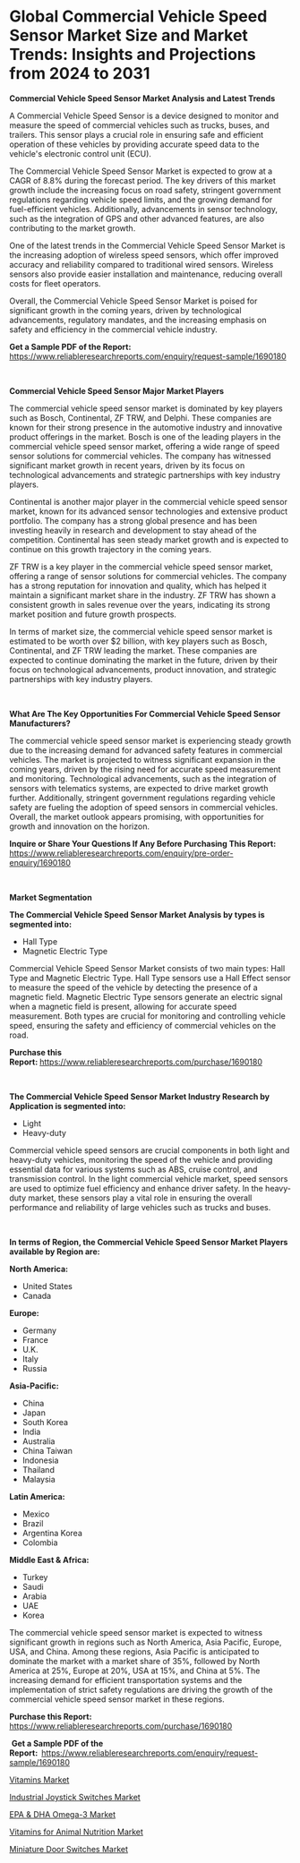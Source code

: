 <p><h1>Global Commercial Vehicle Speed Sensor Market Size and Market Trends: Insights and Projections from 2024 to 2031</h1></p><p><strong>Commercial Vehicle Speed Sensor Market Analysis and Latest Trends</strong></p>
<p><p>A Commercial Vehicle Speed Sensor is a device designed to monitor and measure the speed of commercial vehicles such as trucks, buses, and trailers. This sensor plays a crucial role in ensuring safe and efficient operation of these vehicles by providing accurate speed data to the vehicle's electronic control unit (ECU).</p><p>The Commercial Vehicle Speed Sensor Market is expected to grow at a CAGR of 8.8% during the forecast period. The key drivers of this market growth include the increasing focus on road safety, stringent government regulations regarding vehicle speed limits, and the growing demand for fuel-efficient vehicles. Additionally, advancements in sensor technology, such as the integration of GPS and other advanced features, are also contributing to the market growth.</p><p>One of the latest trends in the Commercial Vehicle Speed Sensor Market is the increasing adoption of wireless speed sensors, which offer improved accuracy and reliability compared to traditional wired sensors. Wireless sensors also provide easier installation and maintenance, reducing overall costs for fleet operators.</p><p>Overall, the Commercial Vehicle Speed Sensor Market is poised for significant growth in the coming years, driven by technological advancements, regulatory mandates, and the increasing emphasis on safety and efficiency in the commercial vehicle industry.</p></p>
<p><strong>Get a Sample PDF of the Report:&nbsp;</strong> <a href="https://www.reliableresearchreports.com/enquiry/request-sample/1690180">https://www.reliableresearchreports.com/enquiry/request-sample/1690180</a></p>
<p>&nbsp;</p>
<p><strong>Commercial Vehicle Speed Sensor Major Market Players</strong></p>
<p><p>The commercial vehicle speed sensor market is dominated by key players such as Bosch, Continental, ZF TRW, and Delphi. These companies are known for their strong presence in the automotive industry and innovative product offerings in the market. Bosch is one of the leading players in the commercial vehicle speed sensor market, offering a wide range of speed sensor solutions for commercial vehicles. The company has witnessed significant market growth in recent years, driven by its focus on technological advancements and strategic partnerships with key industry players.</p><p>Continental is another major player in the commercial vehicle speed sensor market, known for its advanced sensor technologies and extensive product portfolio. The company has a strong global presence and has been investing heavily in research and development to stay ahead of the competition. Continental has seen steady market growth and is expected to continue on this growth trajectory in the coming years.</p><p>ZF TRW is a key player in the commercial vehicle speed sensor market, offering a range of sensor solutions for commercial vehicles. The company has a strong reputation for innovation and quality, which has helped it maintain a significant market share in the industry. ZF TRW has shown a consistent growth in sales revenue over the years, indicating its strong market position and future growth prospects.</p><p>In terms of market size, the commercial vehicle speed sensor market is estimated to be worth over $2 billion, with key players such as Bosch, Continental, and ZF TRW leading the market. These companies are expected to continue dominating the market in the future, driven by their focus on technological advancements, product innovation, and strategic partnerships with key industry players.</p></p>
<p>&nbsp;</p>
<p><strong>What Are The Key Opportunities For Commercial Vehicle Speed Sensor Manufacturers?</strong></p>
<p><p>The commercial vehicle speed sensor market is experiencing steady growth due to the increasing demand for advanced safety features in commercial vehicles. The market is projected to witness significant expansion in the coming years, driven by the rising need for accurate speed measurement and monitoring. Technological advancements, such as the integration of sensors with telematics systems, are expected to drive market growth further. Additionally, stringent government regulations regarding vehicle safety are fueling the adoption of speed sensors in commercial vehicles. Overall, the market outlook appears promising, with opportunities for growth and innovation on the horizon.</p></p>
<p><strong>Inquire or Share Your Questions If Any Before Purchasing This Report:</strong> <a href="https://www.reliableresearchreports.com/enquiry/pre-order-enquiry/1690180">https://www.reliableresearchreports.com/enquiry/pre-order-enquiry/1690180</a></p>
<p>&nbsp;</p>
<p><strong>Market Segmentation</strong></p>
<p><strong>The Commercial Vehicle Speed Sensor Market Analysis by types is segmented into:</strong></p>
<p><ul><li>Hall Type</li><li>Magnetic Electric Type</li></ul></p>
<p><p>Commercial Vehicle Speed Sensor Market consists of two main types: Hall Type and Magnetic Electric Type. Hall Type sensors use a Hall Effect sensor to measure the speed of the vehicle by detecting the presence of a magnetic field. Magnetic Electric Type sensors generate an electric signal when a magnetic field is present, allowing for accurate speed measurement. Both types are crucial for monitoring and controlling vehicle speed, ensuring the safety and efficiency of commercial vehicles on the road.</p></p>
<p><strong>Purchase this Report:&nbsp;</strong><a href="https://www.reliableresearchreports.com/purchase/1690180">https://www.reliableresearchreports.com/purchase/1690180</a></p>
<p>&nbsp;</p>
<p><strong>The Commercial Vehicle Speed Sensor Market Industry Research by Application is segmented into:</strong></p>
<p><ul><li>Light</li><li>Heavy-duty</li></ul></p>
<p><p>Commercial vehicle speed sensors are crucial components in both light and heavy-duty vehicles, monitoring the speed of the vehicle and providing essential data for various systems such as ABS, cruise control, and transmission control. In the light commercial vehicle market, speed sensors are used to optimize fuel efficiency and enhance driver safety. In the heavy-duty market, these sensors play a vital role in ensuring the overall performance and reliability of large vehicles such as trucks and buses.</p></p>
<p>&nbsp;</p>
<p><strong>In terms of Region, the Commercial Vehicle Speed Sensor Market Players available by Region are:</strong></p>
<p>
    <p> <strong> North America: </strong>
        <ul>
            <li>United States</li>
            <li>Canada</li>
        </ul>
        </p> 
    <p> <strong> Europe: </strong>
        <ul>
            <li>Germany</li>
            <li>France</li>
            <li>U.K.</li>
            <li>Italy</li>
            <li>Russia</li>
        </ul>
        </p> 
    <p> <strong> Asia-Pacific: </strong>
        <ul>
            <li>China</li>
            <li>Japan</li>
            <li>South Korea</li>
            <li>India</li>
            <li>Australia</li>
            <li>China Taiwan</li>
            <li>Indonesia</li>
            <li>Thailand</li>
            <li>Malaysia</li>
        </ul>
        </p> 
    <p> <strong> Latin America: </strong>
        <ul>
            <li>Mexico</li>
            <li>Brazil</li>
            <li>Argentina Korea</li>
            <li>Colombia</li>
        </ul>
        </p> 
    <p> <strong> Middle East & Africa: </strong>
        <ul>
            <li>Turkey</li>
            <li>Saudi</li>
            <li>Arabia</li>
            <li>UAE</li>
            <li>Korea</li>
        </ul>
    </p>
    </p>
<p><p>The commercial vehicle speed sensor market is expected to witness significant growth in regions such as North America, Asia Pacific, Europe, USA, and China. Among these regions, Asia Pacific is anticipated to dominate the market with a market share of 35%, followed by North America at 25%, Europe at 20%, USA at 15%, and China at 5%. The increasing demand for efficient transportation systems and the implementation of strict safety regulations are driving the growth of the commercial vehicle speed sensor market in these regions.</p></p>
<p><strong>Purchase this Report: </strong><a href="https://www.reliableresearchreports.com/purchase/1690180">https://www.reliableresearchreports.com/purchase/1690180</a></p>
<p>&nbsp;<strong>Get a Sample PDF of the Report:&nbsp;&nbsp;</strong><a href="https://www.reliableresearchreports.com/enquiry/request-sample/1690180">https://www.reliableresearchreports.com/enquiry/request-sample/1690180</a></p>
<p><strong></strong></p>
<p><p><a href="https://github.com/yemakinde/Market-Research-Report-List-1/blob/main/vitamins-market.md">Vitamins Market</a></p><p><a href="https://issuu.com/reportprime-2/docs/industrial-joystick-switches-market-size-2030.pptx">Industrial Joystick Switches Market</a></p><p><a href="https://github.com/Alonsoolds3wq1d81czn8rbol/Market-Research-Report-List-1/blob/main/epa-dha-omega-3-market.md">EPA & DHA Omega-3 Market</a></p><p><a href="https://github.com/RickHolmes3/Market-Research-Report-List-3/blob/main/vitamins-for-animal-nutrition-market.md">Vitamins for Animal Nutrition Market</a></p><p><a href="https://issuu.com/reportprime-2/docs/miniature-door-switches-market-size-2030.pptx">Miniature Door Switches Market</a></p></p>